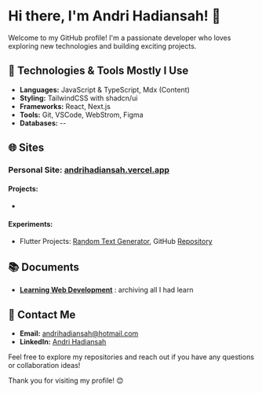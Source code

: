 # Hi there, I'm Andri Hadiansah! 👋

Welcome to my GitHub profile! I'm a passionate developer who loves exploring new technologies and building exciting projects.

## 🔧 Technologies & Tools Mostly I Use

- **Languages:** JavaScript & TypeScript, Mdx (Content)
- **Styling:** TailwindCSS with shadcn/ui
- **Frameworks:** React, Next.js
- **Tools:** Git, VSCode, WebStrom, Figma
- **Databases:** --

## 🌐 Sites

### Personal Site: [andrihadiansah.vercel.app](https://andrihadiansah.vercel.app)

#### Projects:

-

#### Experiments:

- Flutter Projects: [Random Text Generator](https://myawesomenamer.netlify.app), GitHub [Repository](https://github.com/andrihadiansah/my_awesome_namer)

## 📚 Documents

- **[Learning Web Development](https://github.com/stars/andrihadiansah/lists/learning-web-development)** : archiving all I had learn

## 📢 Contact Me

- **Email:** [andrihadiansah@hotmail.com](mailto:andrihadiansah@hotmail.com)
- **LinkedIn:** [Andri Hadiansah](https://www.linkedin.com/in/andri-hadiansah)

Feel free to explore my repositories and reach out if you have any questions or collaboration ideas!

Thank you for visiting my profile! 😊
